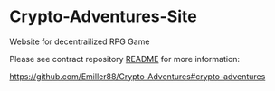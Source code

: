 # Crypto-Adventures-Site
Website for decentrailized RPG Game

Please see contract repository [README](https://github.com/Emiller88/Crypto-Adventures#crypto-adventures) for more information:

https://github.com/Emiller88/Crypto-Adventures#crypto-adventures
